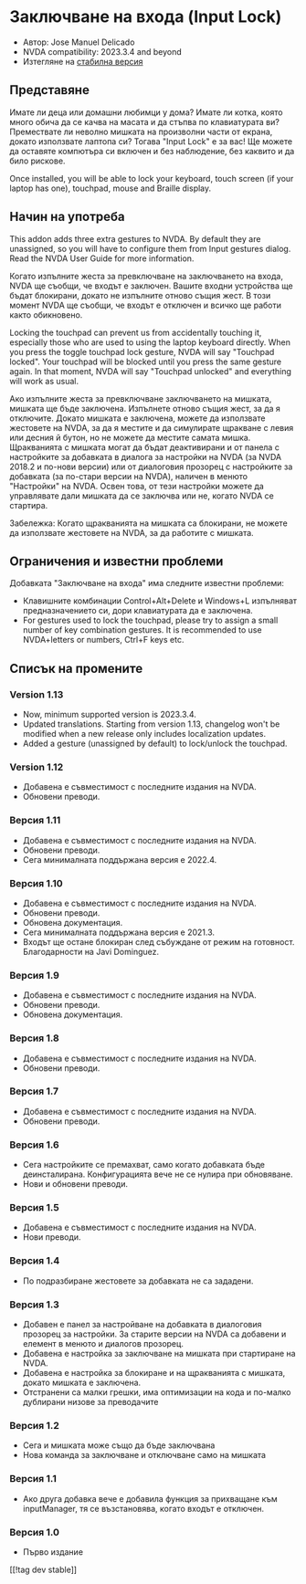 # Заключване на входа (Input Lock) #

* Автор: Jose Manuel Delicado
* NVDA compatibility: 2023.3.4 and beyond
* Изтегляне на [стабилна версия][1]

## Представяне

Имате ли деца или домашни любимци у дома? Имате ли котка, която много обича
да се качва на масата и да стъпва по клавиатурата ви? Премествате ли неволно
мишката на произволни части от екрана, докато използвате лаптопа си? Тогава
"Input Lock" е за вас! Ще можете да оставяте компютъра си включен и без
наблюдение, без каквито и да било рискове.

Once installed, you will be able to lock your keyboard, touch screen (if
your laptop has one), touchpad, mouse and Braille display.

## Начин на употреба

This addon adds three extra gestures to NVDA. By default they are
unassigned, so you will have to configure them from Input gestures
dialog. Read the NVDA User Guide for more information.

Когато изпълните жеста за превключване на заключването на входа, NVDA ще
съобщи, че входът е заключен. Вашите входни устройства ще бъдат блокирани,
докато не изпълните отново същия жест. В този момент NVDA ще съобщи, че
входът е отключен и всичко ще работи както обикновено.

Locking the touchpad can prevent us from accidentally touching it,
especially those who are used to using the laptop keyboard directly. When
you press the toggle touchpad lock gesture, NVDA will say "Touchpad
locked". Your touchpad will be blocked until you press the same gesture
again. In that moment, NVDA will say "Touchpad unlocked" and everything will
work as usual.

Ако изпълните жеста за превключване заключването на мишката, мишката ще бъде
заключена. Изпълнете отново същия жест, за да я отключите. Докато мишката е
заключена, можете да използвате жестовете на NVDA, за да я местите и да
симулирате щракване с левия или десния й бутон, но не можете да местите
самата мишка. Щракванията с мишката могат да бъдат деактивирани и от панела
с настройките за добавката в диалога за настройки на NVDA (за NVDA 2018.2 и
по-нови версии) или от диалоговия прозорец с настройките за добавката (за
по-стари версии на NVDA), наличен в менюто "Настройки" на NVDA. Освен това,
от тези настройки можете да управлявате дали мишката да се заключва или не,
когато NVDA се стартира.

Забележка: Когато щракванията на мишката са блокирани, не можете да
използвате жестовете на NVDA, за да работите с мишката.

## Ограничения и известни проблеми

Добавката "Заключване на входа" има следните известни проблеми:

* Клавишните комбинации Control+Alt+Delete и Windows+L изпълняват
  предназначението си, дори клавиатурата да е заключена.
* For gestures used to lock the touchpad, please try to assign a small
  number of key combination gestures. It is recommended to use NVDA+letters
  or numbers, Ctrl+F keys etc.

## Списък на промените

### Version 1.13

* Now, minimum supported version is 2023.3.4.
* Updated translations. Starting from version 1.13, changelog won't be
  modified when a new release only includes localization updates.
* Added a gesture (unassigned by default) to lock/unlock the touchpad.

### Version 1.12

* Добавена е съвместимост с последните издания на NVDA.
* Обновени преводи.

### Версия 1.11

* Добавена е съвместимост с последните издания на NVDA.
* Обновени преводи.
* Сега минималната поддържана версия е 2022.4.

### Версия 1.10

* Добавена е съвместимост с последните издания на NVDA.
* Обновени преводи.
* Обновена документация.
* Сега минималната поддържана версия е 2021.3.
* Входът ще остане блокиран след събуждане от режим на
  готовност. Благодарности на Javi Dominguez.

### Версия 1.9

* Добавена е съвместимост с последните издания на NVDA.
* Обновени преводи.
* Обновена документация.

### Версия 1.8

* Добавена е съвместимост с последните издания на NVDA.
* Обновени преводи.

### Версия 1.7

* Добавена е съвместимост с последните издания на NVDA.
* Обновени преводи.

### Версия 1.6

* Сега настройките се премахват, само когато добавката бъде
  деинсталирана. Конфигурацията вече не се нулира при обновяване.
* Нови и обновени преводи.

### Версия 1.5

* Добавена е съвместимост с последните издания на NVDA.
* Нови преводи.

### Версия 1.4

* По подразбиране жестовете за добавката не са зададени.

### Версия 1.3

* Добавен е панел за настройване на добавката в диалоговия прозорец за
  настройки. За старите версии на NVDA са добавени и елемент в менюто и
  диалогов прозорец.
* Добавена е настройка за заключване на мишката при стартиране на NVDA.
* Добавена е настройка за блокиране и на щракванията с мишката, докато
  мишката е заключена.
* Отстранени са малки грешки, има оптимизации на кода и по-малко дублирани
  низове за преводачите

### Версия 1.2

* Сега и мишката може също да бъде заключвана
* Нова команда за заключване и отключване само на мишката

### Версия 1.1

* Ако друга добавка вече е добавила функция за прихващане към inputManager,
  тя се възстановява, когато входът е отключен.

### Версия 1.0

* Първо издание

[[!tag dev stable]]

[1]: https://www.nvaccess.org/addonStore/legacy?file=inputLock
